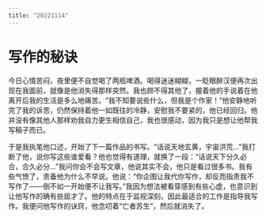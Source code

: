 ```yaml
---
title: "20221114"
---
```


写作的秘诀
===

今日心情苦闷，夜里便不自觉喝了两瓶啤酒。喝得迷迷糊糊，一眨眼醉汉便再次出现在我面前，就像是他消失得那样突然。我也顾不得其他了，握着他的手说着在他离开后我的生活是多么地痛苦。“我不知要说些什么，但我是个作家！”他安静地听完了我的诉苦，仍然保持着他一如既往的冷静，安慰我不要紧的，他已经回归。他并没有像其他人那样劝我自力更生相信自己，我也很感动，因为我只是想让他帮我写稿子而已。

于是我执笔他口述，开始了下一篇作品的书写。“话说天地玄黄，宇宙洪荒…”我打断了他，说你写这些谁爱看？他也觉得有道理，就换了一段：“话说天下分久必合，合久必分…”我问你会不会写文章，他说其实不会，他只是看过很多书。我有些气愤了，责备他为什么不早说。他说：“你企图让我代你写作，却反而指责我不写作了——倒不如一开始便不让我写。”我因为想法被看穿感到有些心虚，也意识到让他写作的确有些屈才了。他的特点在于监视深刻，因此最适合的工作是指导我写作。我便问他写作的诀窍，他念叨着“亡者苏生”，然后就消失了。
